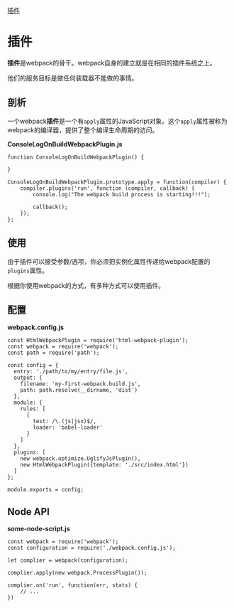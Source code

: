 [插件](https://webpack.js.org/concepts/plugins/)

# 插件

**插件**是webpack的骨干。webpack自身的建立就是在相同的插件系统之上。

他们的服务目标是做任何装载器不能做的事情。

## 剖析

一个webpack**插件**是一个有`apply`属性的JavaScript对象。这个`apply`属性被称为webpack的编译器，提供了整个编译生命周期的访问。

**ConsoleLogOnBuildWebpackPlugin.js**

```
function ConsoleLogOnBuildWebpackPlugin() {

}

ConsoleLogOnBuildWebpackPlugin.prototype.apply = function(compiler) {
    compiler.plugins('run', function (compiler, callback) {
        console.log("The webpack build process is starting!!!");

        callback();
    });
};
```

## 使用

由于插件可以接受参数/选项，你必须把实例化属性传递给webpack配置的`plugins`属性。

根据你使用webpack的方式，有多种方式可以使用插件。

## 配置

**webpack.config.js**

```
const HtmlWebpackPlugin = require('html-webpack-plugin');
const webpack = require('webpack');
const path = require('path');

const config = {
  entry: './path/to/my/entry/file.js',
  output: {
    filename: 'my-first-webpack.build.js',
    path: path.resolve(__dirname, 'dist')
  },
  module: {
    rules: [
      {
        test: /\.(js|jsx)$/,
        loader: 'babel-loader'
      }
    ]
  },
  plugins: [
    new webpack.optimize.UglifyJsPlugin(),
    new HtmlWebpackPlugin({template: './src/index.html'})
  ]
};

module.exports = config;
```

## Node API

**some-node-script.js**

```
const webpack = require('webpack');
const configuration = require('./webpack.config.js');

let complier = webpack(configuration);

complier.apply(new webpack.ProcessPlugin());

complier.on('run', function(err, stats) {
    // ...
})
```
